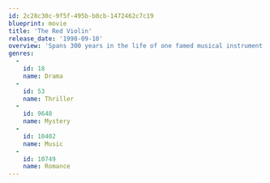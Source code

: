 ```yaml
---
id: 2c28c30c-9f5f-495b-b8cb-1472462c7c19
blueprint: movie
title: 'The Red Violin'
release_date: '1998-09-10'
overview: 'Spans 300 years in the life of one famed musical instrument that winds up in present-day Montreal on the auction block. Crafted by the Italian master Bussotti (Cecchi) in 1681, the red violin derives its unusual color from the human blood mixed into the finish. With this legacy, the violin travels to Austria, England, China, and Canada, leaving both beauty and tragedy in its wake.'
genres:
  -
    id: 18
    name: Drama
  -
    id: 53
    name: Thriller
  -
    id: 9648
    name: Mystery
  -
    id: 10402
    name: Music
  -
    id: 10749
    name: Romance
---
```

